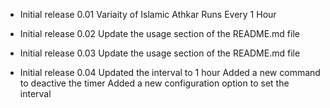 - Initial release 0.01
Variaity of Islamic Athkar
Runs Every 1 Hour

- Initial release 0.02
Update the usage section of the README.md file

- Initial release 0.03
Update the usage section of the README.md file

- Initial release 0.04
Updated the interval to 1 hour
Added a new command to deactive the timer
Added a new configuration option to set the interval